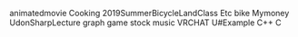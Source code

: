 animatedmovie
Cooking
2019SummerBicycleLandClass
Etc
bike
Mymoney
UdonSharpLecture
graph
game
stock
music
VRCHAT
U#Example
C++
C
